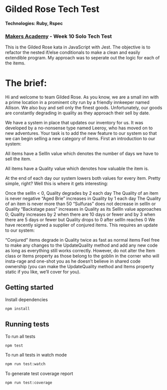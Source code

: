 # Gilded Rose Tech Test
#### Technologies: Ruby, Rspec
### [Makers Academy](http://makers.tech) - Week 10 Solo Tech Test


This is the Gilded Rose kata in JavaScript with Jest. The objective is to refactor the nested if/else conditionals to make a clean and easily extendible program.
My approach was to seperate out the logic for each of the items.

# The brief:

Hi and welcome to team Gilded Rose. As you know, we are a small inn with a prime location in a prominent city run by a friendly innkeeper named Allison. We also buy and sell only the finest goods. Unfortunately, our goods are constantly degrading in quality as they approach their sell by date.

We have a system in place that updates our inventory for us. It was developed by a no-nonsense type named Leeroy, who has moved on to new adventures. Your task is to add the new feature to our system so that we can begin selling a new category of items. First an introduction to our system:

All items have a SellIn value which denotes the number of days we have to sell the item.

All items have a Quality value which denotes how valuable the item is.

At the end of each day our system lowers both values for every item. Pretty simple, right? Well this is where it gets interesting:

Once the sellIn < 0, Quality degrades by 2 each day
The Quality of an item is never negative
“Aged Brie” increases in Quality by 1 each day
The Quality of an item is never more than 50
“Sulfuras” does not decrease in sellIn or Quality
“Backstage pass” increases in Quality as its SellIn value approaches 0; Quality increases by 2 when there are 10 days or fewer and by 3 when there are 5 days or fewer but Quality drops to 0 after sellIn reaches 0
We have recently signed a supplier of conjured items. This requires an update to our system:

“Conjured” items degrade in Quality twice as fast as normal items
Feel free to make any changes to the UpdateQuality method and add any new code as long as everything still works correctly. However, do not alter the Item class or Items property as those belong to the goblin in the corner who will insta-rage and one-shot you as he doesn’t believe in shared code ownership (you can make the UpdateQuality method and Items property static if you like, we’ll cover for you).

## Getting started

Install dependencies

```sh
npm install
```

## Running tests

To run all tests

```sh
npm test
```

To run all tests in watch mode

```sh
npm run test:watch
```

To generate test coverage report

```sh
npm run test:coverage
```
